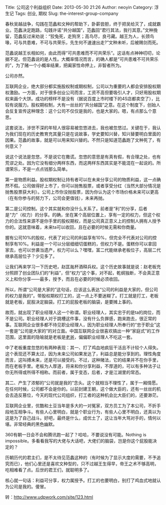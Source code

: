 Title: 公司这个利益组织
Date: 2013-05-30 21:26
Author: neoyin
Category: 浮生记
Tags: 创业, 期权
Slug: the-interest-group-company

春秋吴越战争，勾践在范蠡和文种的帮助下，卧薪尝胆，终于把吴给灭了，成就霸业。范蠡决定跑路，勾践许诺“共分越国”，范蠡回“君行其法，我行其意。”文种挽留，范蠡反过来劝说：“狡兔死，走狗烹；高鸟尽，良弓藏。越王为人，长颈鸟喙，可与共患难，不可与共荣乐，先生何不速速出走?”文种未听，后被赐剑而死。

范蠡说越王长相如何，由此而得“可共患难而不可共荣乐”。这话有点神神叨叨，论据不足。但范蠡说的是人性。大概率情况而言，的确人都是“可共患难不可共荣乐的”，为了赌一个小概率结果，把阖家性命押上，非智者所为。

公司亦然。

<!--more-->

互联网企业，绝大部分都实施股权制或期权制，公司以为重要的人都会安排股权期权激励。一方面，对于很多创业公司而言，工资不高但要吸引人才，只好用股权期权来画个大饼。成功的榜样不是没有（据说百度上市时楼下的4S店都卖空了），比较有说服力。股权期权制，大有一丝丝的“共分越国”之意。在这个制度下，创始人会反复宣传这种理念：这个公司不仅仅是我的，也是大家的。嗯，有点那么个意思。

这套说法，涉世不深的年轻人很容易被忽悠进去，我也被忽悠过。关键在于，我认为我们现在的历史教育充其量只是在说故事，学史要知兴替，知兴替要明白里面的因果。范蠡的故事，就是可以用来知兴替的。不然只是知道范蠡跑了文种死了，有何意义？

说这个说法是忽悠，不是说它在撒谎。忽悠的意思是有真有假，有合理之处，也有荒谬之处。因为它没有细分两样东西，而这两样东西其实是不能混在一起说的。所谓荣乐，不是一点点钱那么简单。

第一是物质利益。股权期权制让持有者可以在未来分享公司的物质利益，这一点确然不假。公司做得好上市了，你可以抛售股票，或者享受分红（当然大部分情况是抛售股票获大利）。公司上市你没抛股票，因为你认为这个市场价格未来可以更高（在有你参与的努力下，公司会更值钱），未来再抛。

第二是公司控制。这个其实就和你没什么关系了。前者是“利”的分享，后者是“力”（权力）的分享。的确，坐在某个高层位置上，享有一定的权力，但这个权力的合法性来源不是你手里的股权期权，而是公司真正意义上的控制人拥有人授予你的。这就意味着，未来ta可以收回，且在必要的时候无需和你商量。

握有公司10%的股权，代表了对公司的利益享有10%，但完全不代表对公司的控制享有10%。利益是一个可以分层细细切蛋糕的，但权力不是。蛋糕你可以拿回家去，也可以世袭当遗产，权力可以么？嘿嘿，富二代能继承老板位子，高层二代继承高层位子？少见多了。

让我们再来学习一下历史吧，赵匡胤杯酒释兵权。这个历史故事就是说：赵老板充分照顾了创业团队们的“利益”，但“权力”这个事，对不起，乾纲独断，不会真正意义上和你分享——最多，授予，而且在必要的时候必须收回。

所以，所谓“公司是大家的”这句话，应该这么表达“公司的利益是大家的，但公司的权力是我的”。带股权期权打工的，这一点上不要迷糊了。打工就是打工，老板就是老板，屁股决定脑袋。打工的屁股老板的脑袋，是要摊上事的。

故而，就出现了职业经理人这一个称谓。职业经理人，其实忠于的是ta的岗位，而不是公司。职业经理人对于跳槽这件事，没有什么负罪感，跑来跑去，很正常的事。互联网企业很多都不待见职业经理人，因为职业经理人所奉行的“忠于职业”这一套是“公司是大家的”的对立面。中国互联网企业很喜欢搞出一种“家庭式”的工作范围，这里面的隐喻就是老板是[老爸](http://weiyongzheng.com/)，偏偏职业经理人不吃这一套。

中了老板重度忽悠的有两种表现：其一、打了鸡血地疯狂干活且不计较个人得失。这个表现还不算太过，因为未来公司如果发达了，利益总是能分享到的。理性角度而言，这叫搏未来，还是可以接受的。不过，这种赌法，它的结果并不在你手里，而在老板手里。老板为人厚道，将来和你分享利益，不厚道的，可以有多种法子让你无所得或所得不相称。而前者，属于变态，后者，才是江湖里的常态。

其二、产生了浓郁的“公司就是我的”念头。这个就相当不理性了，属于一厢情愿。在任何时候，公司都不会是你的。以前封建王朝，这个做大臣的，还有一丝丝的机会去造反篡位，今天的现代公司组织，打工者的这种机会比大臣们的，还要渺茫。

互联网企业里，优酷和土豆当年是多大的一对冤家，双方员工为了本公司，不折手段地互相争斗。有些人心里明白，就是个职业行为，有些人心里不明白，还真以为这是为了自己战斗。好吧，最终是什么，成优土了，这让当年大骂对手的，情何以堪。非常经典的黑色幽默。

360有朝一日会不会和腾讯跑一起了？哈哈，不要说没有可能。Nothing is
impossible。多看看我写的大佬与大话吧，大佬们的脑袋，岂是你这个屁股能决定的？

历朝历代的君主们，是不太待见范蠡这种的（有时候为了显示大度的需要，不予追究而已），他们心里还是喜欢文种型的，只不过越王生得早，帝王之术不够高明，吃相难看了点。后世的君王们，就聪明多了。

核心就一句话：利益可分享，权力属授予。打工的也要明白，别打了鸡血式地就认为公司是我的。傻冒。

转：http://www.udpwork.com/site/123.html
